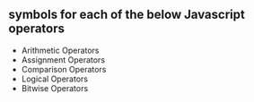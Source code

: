 ## symbols for each of the below Javascript operators
* Arithmetic Operators
* Assignment Operators
* Comparison Operators
* Logical Operators
* Bitwise Operators

